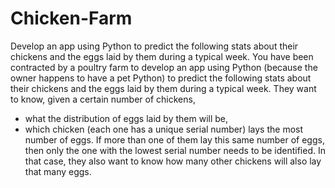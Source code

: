 # Chicken-Farm
Develop an app using Python to predict the following stats about their chickens and the eggs laid by them during a typical week. 
You have been contracted by a poultry farm to develop an app using Python (because the owner happens 
to have a pet Python) to predict the following stats about their chickens and the eggs laid by them during a 
typical week. They want to know, given a certain number of chickens, 
- what the distribution of eggs laid by them will be, 
- which chicken (each one has a unique serial number) lays the most number of eggs. If more than 
one of them lay this same number of eggs, then only the one with the lowest serial number needs 
to be identified. In that case, they also want to know how many other chickens will also lay that 
many eggs.
